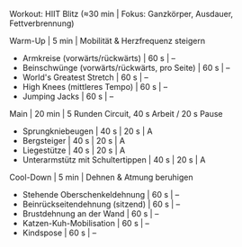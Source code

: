 Workout: HIIT Blitz (≈30 min | Fokus: Ganzkörper, Ausdauer, Fettverbrennung)

Warm-Up | 5 min | Mobilität & Herzfrequenz steigern
- Armkreise (vorwärts/rückwärts) | 60 s | – 
- Beinschwünge (vorwärts/rückwärts, pro Seite) | 60 s | – 
- World's Greatest Stretch | 60 s | – 
- High Knees (mittleres Tempo) | 60 s | – 
- Jumping Jacks | 60 s | – 

Main | 20 min | 5 Runden Circuit, 40 s Arbeit / 20 s Pause
- Sprungkniebeugen | 40 s | 20 s | A
- Bergsteiger | 40 s | 20 s | A
- Liegestütze | 40 s | 20 s | A
- Unterarmstütz mit Schultertippen | 40 s | 20 s | A

Cool-Down | 5 min | Dehnen & Atmung beruhigen
- Stehende Oberschenkeldehnung | 60 s | – 
- Beinrückseitendehnung (sitzend) | 60 s | – 
- Brustdehnung an der Wand | 60 s | – 
- Katzen-Kuh-Mobilisation | 60 s | – 
- Kindspose | 60 s | –